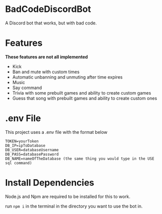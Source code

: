 # BadCodeDiscordBot
A Discord bot that works, but with bad code.

# Features
**These features are not all implemented**
- Kick  
- Ban and mute with custom times
- Automatic unbanning and unmuting after time expires
- Music
- Say command
- Trivia with some prebuilt games and ability to create custom games
- Guess that song with prebuilt games and ability to create custom ones



# .env File
This project uses a .env file with the format below

```
TOKEN=yourToken
DB_IP=ipToDatabase
DB_USER=databaseUsername
DB_PASS=databasePassword
DB_NAME=nameOfTheDatabase (the same thing you would type in the USE sql command)
```


# Install Dependencies
Node.js and Npm are required to be installed for this to work.

run ``npm i`` in the terminal in the directory you want to use the bot in.


